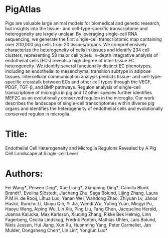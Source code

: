 # PigAtlas
Pigs are valuable large animal models for biomedical and genetic research, but insights into the tissue- and cell-type-specific transcriptome and heterogeneity are largely unclear. By leveraging single-cell RNA sequencing, we generate the first single-cell transcriptomic map containing over 200,000 pig cells from 20 tissues/organs. We comprehensively characterize the heterogeneity of cells in tissues and identify 234 cell clusters, representing 58 major cell types. In-depth integrative analysis of endothelial cells (ECs) reveals a high degree of inter-tissue EC heterogeneity. We identify several functionally distinct EC phenotypes, including an endothelial to mesenchymal transition subtype in adipose tissues. Intercellular communication analysis predicts tissue- and cell-type-specific crosstalk between ECs and other cell types through the VEGF, PDGF, TGF-β, and BMP pathways. Regulon analysis of single-cell transcriptome of microglia in pig and 12 other species further identifies MEF2C as an evolutionally conserved regulon in the microglia. Our work describes the landscape of single-cell transcriptomes within diverse pig organs and identifies the heterogeneity of endothelial cells and evolutionally conserved regulon in microglia.


# Title:
Endothelial Cell Heterogeneity and Microglia Regulons Revealed by A Pig Cell Landscape at Single-cell Level

# Authors:
Fei Wang†, Peiwen Ding†, Xue Liang†, Xiangning Ding†, Camilla Blunk Brandt†, Evelina Sjöstedt, Jiacheng Zhu, Saga Bolund, Lijing Zhang, Laura P.M.H. de Rooij, Lihua Luo, Yanan Wei, Wandong Zhao, Zhiyuan Lv, János Haskó, Runchu Li, Qiuyu Qin, Yi Jia, Wendi Wu, Yuting Yuan, Mingyi Pu, Haoyu Wang, Aiping Wu, Lin Xie, Ping Liu, Fang Chen, Jacqueline Herold, Joanna Kalucka, Max Karlsson, Xiuqing Zhang, Rikke Bek Helmig, Linn Fagerberg, Cecilia Lindskog, Fredrik Pontén, Mathias Uhlen, Lars Bolund, Niels Jessen, Hui Jiang, Xun Xu, Huanming Yang, Peter Carmeliet, Jan Mulder, Dongsheng Chen*, Lin Lin*, Yonglun Luo*

